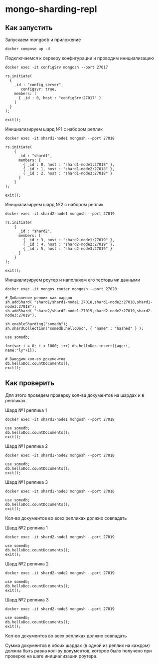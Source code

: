 # mongo-sharding-repl 

## Как запустить

Запускаем mongodb и приложение

```shell
docker compose up -d
```

Подключаемся к серверу конфигурации и проводим инициализацию

```shell
docker exec -it configSrv mongosh --port 27017
```

```shell
rs.initiate(
  {
    _id : "config_server",
       configsvr: true,
    members: [
      { _id : 0, host : "configSrv:27017" }
    ]
  }
);

exit();
```

Инициализируем шард №1 с набором реплик

```shell
docker exec -it shard1-node1 mongosh --port 27018
```

```shell
rs.initiate(
    {
      _id : "shard1",
      members: [
        { _id : 0, host : "shard1-node1:27018" },
        { _id : 1, host : "shard1-node2:27018" },
        { _id : 2, host : "shard1-node3:27018" }
      ]
    }
);

exit();
```

Инициализируем шард №2 с набором реплик

```shell
docker exec -it shard2-node1 mongosh --port 27019
```

```shell
rs.initiate(
    {
      _id : "shard2",
      members: [
        { _id : 3, host : "shard2-node1:27019" },
        { _id : 4, host : "shard2-node2:27019" },
        { _id : 5, host : "shard2-node3:27019" }
      ]
    }
);

exit();
```

Инициализируем роутер и наполняем его тестовыми данными

```shell
docker exec -it mongos_router mongosh --port 27020
```

```shell
# Добавление реплик как шардов
sh.addShard( "shard1/shard1-node1:27018,shard1-node2:27018,shard1-node3:27018");
sh.addShard( "shard2/shard2-node1:27019,shard2-node2:27019,shard2-node3:27019");

sh.enableSharding("somedb");
sh.shardCollection("somedb.helloDoc", { "name" : "hashed" } );

use somedb;

for(var i = 0; i < 1000; i++) db.helloDoc.insert({age:i, name:"ly"+i});

# Выводим кол-во документов
db.helloDoc.countDocuments();
exit();
```

## Как проверить

Для этого проведем проверку кол-ва документов на шардах и в репликах.

Шард №1 реплика 1

```shell
docker exec -it shard1-node1 mongosh --port 27018
```

```shell
use somedb;
db.helloDoc.countDocuments();
exit();
```

Шард №1 реплика 2

```shell
docker exec -it shard1-node2 mongosh --port 27018
```

```shell
use somedb;
db.helloDoc.countDocuments();
exit();
```

Шард №1 реплика 3

```shell
docker exec -it shard1-node3 mongosh --port 27018
```

```shell
use somedb;
db.helloDoc.countDocuments();
exit();
```

Кол-во документов во всех репликах должно совпадать

Шард №2 реплика 1

```shell
docker exec -it shard2-node1 mongosh --port 27019
```

```shell
use somedb;
db.helloDoc.countDocuments();
exit();
```

Шард №2 реплика 2

```shell
docker exec -it shard2-node2 mongosh --port 27019
```

```shell
use somedb;
db.helloDoc.countDocuments();
exit();
```

Шард №2 реплика 3

```shell
docker exec -it shard2-node3 mongosh --port 27019
```

```shell
use somedb;
db.helloDoc.countDocuments();
exit();
```

Кол-во документов во всех репликах должно совпадать

Сумма документов в обоих шардах (в одной из реплик на каждом) должна быть равна кол-ву документов, которое было получено при проверке на шаге инициализации роутера.